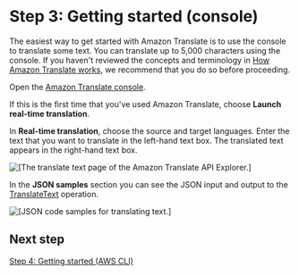 # Step 3: Getting started \(console\)<a name="get-started-console"></a>

The easiest way to get started with Amazon Translate is to use the console to translate some text\. You can translate up to 5,000 characters using the console\. If you haven't reviewed the concepts and terminology in [How Amazon Translate works](how-it-works.md), we recommend that you do so before proceeding\.

Open the [Amazon Translate console](https://console.aws.amazon.com/translate/home)\.

If this is the first time that you've used Amazon Translate, choose **Launch real\-time translation**\.

In **Real\-time translation**, choose the source and target languages\. Enter the text that you want to translate in the left\-hand text box\. The translated text appears in the right\-hand text box\.

![\[The translate text page of the Amazon Translate API Explorer.\]](http://docs.aws.amazon.com/translate/latest/dg/images/gs-10.png)

In the **JSON samples** section you can see the JSON input and output to the [TranslateText](https://docs.aws.amazon.com/translate/latest/APIReference/API_TranslateText.html) operation\.

![\[JSON code samples for translating text.\]](http://docs.aws.amazon.com/translate/latest/dg/images/gs-20.png)

## Next step<a name="setting-up-next-step-4"></a>

[Step 4: Getting started \(AWS CLI\)](get-started-cli.md)